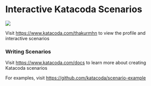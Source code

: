 # Interactive Katacoda Scenarios

[![](http://shields.katacoda.com/katacoda/thakurmhn/count.svg)](https://www.katacoda.com/thakurmhn "Get your profile on Katacoda.com")

Visit https://www.katacoda.com/thakurmhn to view the profile and interactive scenarios

### Writing Scenarios
Visit https://www.katacoda.com/docs to learn more about creating Katacoda scenarios

For examples, visit https://github.com/katacoda/scenario-example
